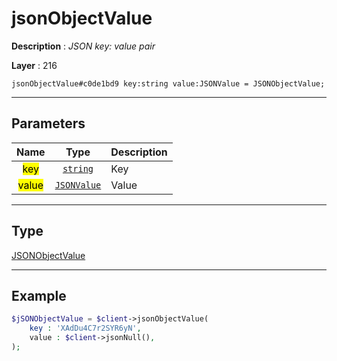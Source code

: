# jsonObjectValue

**Description** : *JSON key: value pair*

**Layer** : 216

```tl
jsonObjectValue#c0de1bd9 key:string value:JSONValue = JSONObjectValue;
```

---

## Parameters

| Name | Type | Description |
| :---: | :---: | :--- |
| <mark>key</mark> | [`string`](type/string) | Key |
| <mark>value</mark> | [`JSONValue`](type/JSONValue) | Value |

---

## Type

[JSONObjectValue](type/JSONObjectValue)

---

## Example

```php
$jSONObjectValue = $client->jsonObjectValue(
	key : 'XAdDu4C7r2SYR6yN',
	value : $client->jsonNull(),
);
```